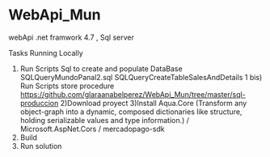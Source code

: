 

# WebApi_Mun
webApi .net framwork 4.7 , Sql server


Tasks
Running Locally
1) Run Scripts Sql to create and populate DataBase 
SQLQueryMundoPanal2.sql
SQLQueryCreateTableSalesAndDetails
1 bis) Run Scripts store procedure
https://github.com/glaraanabelperez/WebApi_Mun/tree/master/sql-produccion
2)Download proyect
3)Install
Aqua.Core (Transform any object-graph into a dynamic, composed dictionaries like structure, holding serializable values and type information.)
 / Microsoft.AspNet.Cors / mercadopago-sdk
4) Build 
5) Run solution
